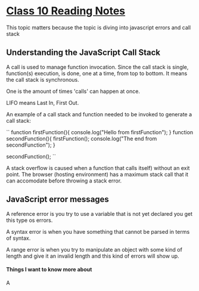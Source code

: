 # [Class 10 Reading Notes](https://github.com/snur206/reading-notes/blob/main/301/class10notes.md)

This topic matters because the topic is diving into javascript errors and call stack

## Understanding the JavaScript Call Stack

A call is used to manage function invocation. Since the call stack is single, function(s) execution, is done, one at a time, from top to bottom. It means the call stack is synchronous.

One is the amount of times 'calls' can happen at once.

LIFO means Last In, First Out.

An example of a call stack and function needed to be invoked to generate a call stack:

``
function firstFunction(){
  console.log("Hello from firstFunction");
}
function secondFunction(){
  firstFunction();
  console.log("The end from secondFunction");
}

secondFunction();
``

A stack overflow is caused when a function that calls itself) without an exit point. The browser (hosting environment) has a maximum stack call that it can accomodate before throwing a stack error.

## JavaScript error messages

A reference error is you try to use a variable that is not yet declared you get this type os errors.

A syntax error is when you have something that cannot be parsed in terms of syntax.

A range error is when you try to manipulate an object with some kind of length and give it an invalid length and this kind of errors will show up.









#### Things I want to know more about

A
